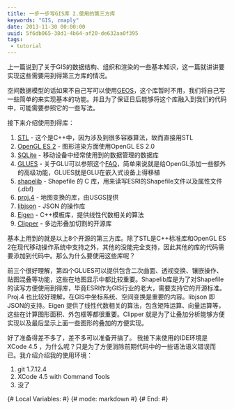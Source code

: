 ```yaml
---
title: 一步一步写GIS库 2.使用的第三方库
keywords: "GIS, zmaply"
date: 2013-11-30 00:00:00
uuid: 5f6db065-38d1-4b64-af20-de632aa0f395
tags:
 - tutorial
---
```


上一篇说到了关于GIS的数据结构、组织和渲染的一些基本知识，这一篇就讲讲要实现这些需要用到得第三方库的情况。

空间数据模型的话如果不自己写可以使用[GEOS](http://trac.osgeo.org/geos/)，这个库暂时不用，我们将自己写一些简单的来实现基本的功能。并且为了保证日后能够将这个库融入到我们的代码中，可能需要参照它的一些写法。

接下来介绍使用到得库：

1.  [STL](http://www.sgi.com/tech/stl/) - 这个是C++中，因为涉及到很多容器算法，故而直接用STL
2.  [OpenGL ES 2](http://www.khronos.org/opengles/2_X/) - 图形渲染方面使用OpenGL ES 2.0
3.  [SQLite](http://www.sqlite.org/) - 移动设备中经常使用到的数据管理的数据库
4.  [GLUES](https://code.google.com/p/glues/) - 关于GLU可以参照这个[FAQ](http://www.opengl.org/archives/resources/faq/technical/glu.htm)，简单来说就是给OpenGL添加一些额外的高级功能，GLUES就是GLU在嵌入式设备上得移植
5.  [shapelib](http://shapelib.maptools.org/) - Shapefile 的 C 库，用来读写ESRI的Shapefile文件以及属性文件(.dbf)
6.  [proj.4](http://trac.osgeo.org/proj/) - 地图变换的库，由USGS提供
7.  [libjson](http://sourceforge.net/projects/libjson/) - JSON 的操作库
8.  [Eigen](http://eigen.tuxfamily.org/) - C++模板库，提供线性代数相关的算法
9.  [Clipper](http://www.angusj.com/delphi/clipper.php) - 多边形叠加切割的开源库

基本上用到的就是以上8个开源的第三方库。除了STL是C++标准库和OpenGL ES 2在现代移动操作系统中支持之外，其他的没能完全支持，因此其他的库的代码需要添加到代码中。那么为什么要使用这些库呢？

前三个很好理解，第四个GLUES可以提供包含二次曲面、透视变换、镶嵌操作、贴图混叠等功能，这些在地图显示中都比较重要。Shapelib库是为了对Shapefile的读写方便使用到得库，毕竟ESRI作为GIS行业的老大，需要支持它的开源标准。Proj.4 也比较好理解，在GIS中坐标系统、空间变换是重要的内容。libjson 即JSON的支持。Eigen 提供了线性代数相关的算法，包含矩阵运算、向量运算等，这些在计算图形面积、外包框等都很重要。Clipper 就是为了让叠加分析能够方便实现以及最后显示上面一些图形的叠加的方便实现。

好了准备得差不多了，差不多可以准备开搞了。
我接下来使用的IDE环境是 XCode 4.5 ，为什么呢？只是为了方便消除前期代码中的一些语法语义错误而已。我介绍介绍我的使用环境：

1. git 1.7.12.4
2. XCode 4.5 with Command Tools
3. 没了

{# Local Variables: #}
{# mode: markdown   #}
{# End:             #}
